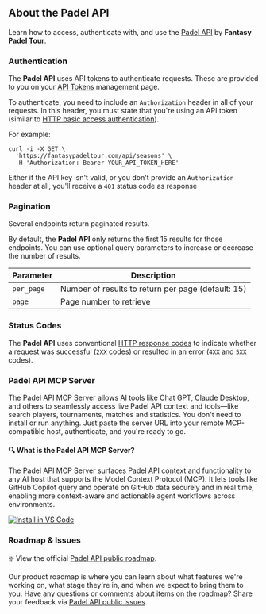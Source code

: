 ## About the Padel API

Learn how to access, authenticate with, and use the [Padel API](https://en.fantasypadeltour.com/docs) by **Fantasy Padel Tour**.

### Authentication

The **Padel API** uses API tokens to authenticate requests. These are provided to you on your [API Tokens](https://en.fantasypadeltour.com/user/api-tokens) management page.

To authenticate, you need to include an `Authorization` header in all of your requests. In this header, you must state that you're using an API token (similar to [HTTP basic access authentication](https://en.wikipedia.org/wiki/Basic_access_authentication)).

For example:

```curl
curl -i -X GET \
  'https://fantasypadeltour.com/api/seasons' \
  -H 'Authorization: Bearer YOUR_API_TOKEN_HERE'
```

Either if the API key isn't valid, or you don't provide an `Authorization` header at all, you'll receive a `401` status code as response

### Pagination

Several endpoints return paginated results.

By default, the **Padel API** only returns the first 15 results for those endpoints. You can use optional query parameters to increase or decrease the number of results.

| Parameter  | Description                                        |
|------------|----------------------------------------------------|
| `per_page` | Number of results to return per page (default: 15) |
| `page`     | Page number to retrieve                            |

### Status Codes

The **Padel API** uses conventional [HTTP response codes](https://developer.mozilla.org/en-US/docs/Web/HTTP/Status) to indicate whether a request was successful (`2XX` codes) or resulted in an error (`4XX` and `5XX` codes).

### Padel API MCP Server

The Padel API MCP Server allows AI tools like Chat GPT, Claude Desktop, and others to seamlessly access live Padel API context and tools—like search players, tournaments, matches and statistics. You don't need to install or run anything. Just paste the server URL into your remote MCP-compatible host, authenticate, and you're ready to go.

#### 🔍 What is the Padel API MCP Server?

The Padel API MCP Server surfaces Padel API context and functionality to any AI host that supports the Model Context Protocol (MCP). It lets tools like GitHub Copilot query and operate on GitHub data securely and in real time, enabling more context-aware and actionable agent workflows across environments.

[![Install in VS Code](https://img.shields.io/badge/VS_Code-Install_Server-0098FF?style=flat-square&logo=visualstudiocode&logoColor=white)](https://insiders.vscode.dev/redirect/mcp/install?name=github&config=%7B%22type%22%3A%20%22http%22%2C%22url%22%3A%20%22https%3A%2F%2Fapi.githubcopilot.com%2Fmcp%2F%22%7D)

### Roadmap & Issues

❇️ View the official [Padel API public roadmap](https://github.com/users/ferranfg/projects/2).

Our product roadmap is where you can learn about what features we're working on, what stage they're in, and when we expect to bring them to you. Have any questions or comments about items on the roadmap? Share your feedback via [Padel API public issues](https://github.com/ferranfg/padelapi.org/issues).
